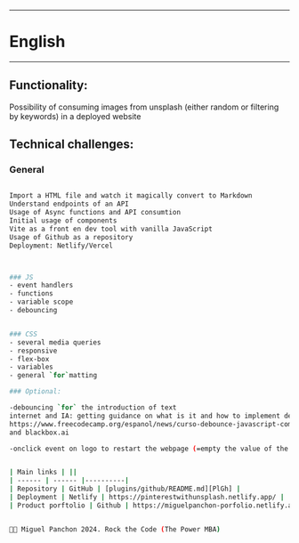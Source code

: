 ********
# English
********

## Functionality:
Possibility of consuming images from unsplash (either random or filtering by keywords) in a deployed website


## Technical challenges:
### General
```sh

Import a HTML file and watch it magically convert to Markdown
Understand endpoints of an API
Usage of Async functions and API consumtion
Initial usage of components
Vite as a front en dev tool with vanilla JavaScript 
Usage of Github as a repository
Deployment: Netlify/Vercel



### JS
- event handlers
- functions
- variable scope
- debouncing


### CSS
- several media queries
- responsive
- flex-box
- variables
- general `for`matting

### Optional: 

-debouncing `for` the introduction of text
internet and IA: getting guidance on what is it and how to implement debouncing
https://www.freecodecamp.org/espanol/news/curso-debounce-javascript-como-hacer-que-tu-js-espere/
and blackbox.ai

-onclick event on logo to restart the webpage (=empty the value of the input box and reload images)


| Main links | ||
| ------ | ------ |----------|
| Repository | GitHub | [plugins/github/README.md][PlGh] |
| Deployment | Netlify | https://pinterestwithunsplash.netlify.app/ |
| Product porftolio | Github | https://miguelpanchon-porfolio.netlify.app/|


👨‍💻 Miguel Panchon 2024. Rock the Code (The Power MBA)
